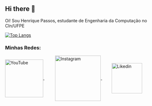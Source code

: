 ## Hi there 👋

Oi! Sou Henrique Passos, estudante de Engenharia da Computação no CIn/UFPE

[![Top Langs](https://github-readme-stats.vercel.app/api/top-langs/?username=Henrique-apassos&layout=donut&theme=transparent)](https://github.com/anuraghazra/github-readme-stats)

### Minhas Redes:

<div>
    <a href="youtube.com/HenriquePassos">
         <img align="center" alt="YouTube" height="125" width="125" src="https://www.freeiconspng.com/uploads/hd-youtube-logo-png-transparent-background-20.png" />
     </a>
  &nbsp;&nbsp;&nbsp;&nbsp;&nbsp;&nbsp;&nbsp;&nbsp;
   <a href="https://www.instagram.com/henriquea_passos/">
        <img align="center" alt="Instagram" height="150" width="150" style="margin: 125px/;" src="https://static.vecteezy.com/system/resources/previews/018/930/692/original/instagram-logo-instagram-icon-transparent-free-png.png" />
    </a>
    &nbsp;&nbsp;&nbsp;&nbsp;&nbsp;&nbsp;&nbsp;
    <a href="https://www.linkedin.com/in/henriquea-passos/">
        <img align="center" alt="Likedin" height="100" width="100" style="margin: 125px/;" src="https://logospng.org/download/linkedin/logo-linkedin-icon-4096.png"/>
    </a>
 </div>

<!--
**Henrique-apassos/Henrique-apassos** is a ✨ _special_ ✨ repository because its `README.md` (this file) appears on your GitHub profile.

Here are some ideas to get you started:

- 🔭 I’m currently working on ...
- 🌱 I’m currently learning ...
- 👯 I’m looking to collaborate on ...
- 🤔 I’m looking for help with ...
- 💬 Ask me about ...
- 📫 How to reach me: ...
- 😄 Pronouns: ...
- ⚡ Fun fact: ...
-->
